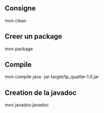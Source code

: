 ## Consigne
mvn clean
## Creer un package
mvn package
## Compile
mvn compile
java -jar target/tp_qualite-1.0.jar
## Creation de la javadoc
 mvn javadoc:javadoc
